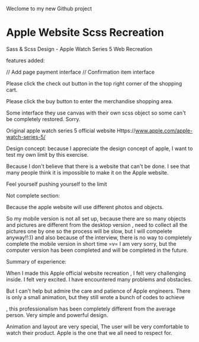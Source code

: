 Weclome to my new Github project


# Apple Website Scss Recreation
Sass &amp; Scss Design - Apple Watch Series 5 Web Recreation

features added:

// Add page payment interface
// Confirmation item interface

Please click the check out button in the top right corner of the shopping cart.




Please click the buy button to enter the merchandise shopping area.




Some interface they use canvas with their own scss object so some can't be completely restored. Sorry.









Original apple watch series 5 official website
Https://www.apple.com/apple-watch-series-5/


Design concept: because I appreciate the design concept of apple, I want to test my own limit by this exercise.

Because I don't believe that there is a website that can't be done. I see that many people think it is impossible to make it on the Apple website.

Feel yourself pushing yourself to the limit





Not complete section:

Because the apple website will use different photos and objects.

So my mobile version is not all set up, because there are so many objects and pictures are different from the desktop version
, need to collect all the pictures one by one so the process will be slow, but I will compelete anyway!!:))
and also because of the interview, there is no way to completely complete the mobile version in short time =v=
I am very sorry, but the computer version has been completed and will be completed in the future.



Summary of experience:

When I made this Apple official website recreation , I felt very challenging inside. I felt very excited. I have encountered many problems and obstacles.

But I can't help but admire the care and patience of Apple engineers. There is only a small animation, but they still wrote a bunch of codes to achieve

, this professionalism has been completely different from the average person. Very simple and powerful design.

Animation and layout are very special, The user will be very comfortable to watch their product. Apple is the one that we all need to respect for.
